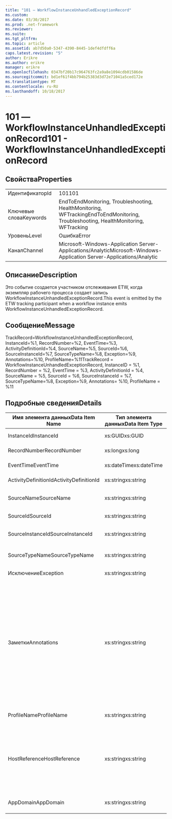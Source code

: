 ```yaml
---
title: "101 ― WorkflowInstanceUnhandledExceptionRecord"
ms.custom: 
ms.date: 03/30/2017
ms.prod: .net-framework
ms.reviewer: 
ms.suite: 
ms.tgt_pltfrm: 
ms.topic: article
ms.assetid: ab7d50a0-5347-4390-8445-1def4dfdff6a
caps.latest.revision: "5"
author: Erikre
ms.author: erikre
manager: erikre
ms.openlocfilehash: 0347bf20b17c964763fc2a9a8e1094cdb01586de
ms.sourcegitcommit: bd1ef61f4bb794b25383d3d72e71041a5ced172e
ms.translationtype: MT
ms.contentlocale: ru-RU
ms.lasthandoff: 10/18/2017
---
```

# <a name="101---workflowinstanceunhandledexceptionrecord"></a><span data-ttu-id="8c4ad-102">101 ― WorkflowInstanceUnhandledExceptionRecord</span><span class="sxs-lookup"><span data-stu-id="8c4ad-102">101 - WorkflowInstanceUnhandledExceptionRecord</span></span>
## <a name="properties"></a><span data-ttu-id="8c4ad-103">Свойства</span><span class="sxs-lookup"><span data-stu-id="8c4ad-103">Properties</span></span>  
  
|||  
|-|-|  
|<span data-ttu-id="8c4ad-104">Идентификатор</span><span class="sxs-lookup"><span data-stu-id="8c4ad-104">Id</span></span>|<span data-ttu-id="8c4ad-105">101</span><span class="sxs-lookup"><span data-stu-id="8c4ad-105">101</span></span>|  
|<span data-ttu-id="8c4ad-106">Ключевые слова</span><span class="sxs-lookup"><span data-stu-id="8c4ad-106">Keywords</span></span>|<span data-ttu-id="8c4ad-107">EndToEndMonitoring, Troubleshooting, HealthMonitoring, WFTracking</span><span class="sxs-lookup"><span data-stu-id="8c4ad-107">EndToEndMonitoring, Troubleshooting, HealthMonitoring, WFTracking</span></span>|  
|<span data-ttu-id="8c4ad-108">Уровень</span><span class="sxs-lookup"><span data-stu-id="8c4ad-108">Level</span></span>|<span data-ttu-id="8c4ad-109">Ошибка</span><span class="sxs-lookup"><span data-stu-id="8c4ad-109">Error</span></span>|  
|<span data-ttu-id="8c4ad-110">Канал</span><span class="sxs-lookup"><span data-stu-id="8c4ad-110">Channel</span></span>|<span data-ttu-id="8c4ad-111">Microsoft-Windows-Application Server-Applications/Analytic</span><span class="sxs-lookup"><span data-stu-id="8c4ad-111">Microsoft-Windows-Application Server-Applications/Analytic</span></span>|  
  
## <a name="description"></a><span data-ttu-id="8c4ad-112">Описание</span><span class="sxs-lookup"><span data-stu-id="8c4ad-112">Description</span></span>  
 <span data-ttu-id="8c4ad-113">Это событие создается участником отслеживания ETW, когда экземпляр рабочего процесса создает запись WorkflowInstanceUnhandledExceptionRecord.</span><span class="sxs-lookup"><span data-stu-id="8c4ad-113">This event is emitted by the ETW tracking participant when a workflow instance emits WorkflowInstanceUnhandledExceptionRecord.</span></span>  
  
## <a name="message"></a><span data-ttu-id="8c4ad-114">Сообщение</span><span class="sxs-lookup"><span data-stu-id="8c4ad-114">Message</span></span>  
 <span data-ttu-id="8c4ad-115">TrackRecord=WorkflowInstanceUnhandledExceptionRecord, InstanceId=%1, RecordNumber=%2, EventTime=%3, ActivityDefinitionId=%4, SourceName=%5, SourceId=%6, SourceInstanceId=%7, SourceTypeName=%8, Exception=%9, Annotations=%10, ProfileName=%11</span><span class="sxs-lookup"><span data-stu-id="8c4ad-115">TrackRecord = WorkflowInstanceUnhandledExceptionRecord, InstanceID = %1, RecordNumber = %2, EventTime = %3, ActivityDefinitionId = %4, SourceName = %5, SourceId = %6, SourceInstanceId = %7, SourceTypeName=%8, Exception=%9, Annotations= %10, ProfileName = %11</span></span>  
  
## <a name="details"></a><span data-ttu-id="8c4ad-116">Подробные сведения</span><span class="sxs-lookup"><span data-stu-id="8c4ad-116">Details</span></span>  
  
|<span data-ttu-id="8c4ad-117">Имя элемента данных</span><span class="sxs-lookup"><span data-stu-id="8c4ad-117">Data Item Name</span></span>|<span data-ttu-id="8c4ad-118">Тип элемента данных</span><span class="sxs-lookup"><span data-stu-id="8c4ad-118">Data Item Type</span></span>|<span data-ttu-id="8c4ad-119">Описание</span><span class="sxs-lookup"><span data-stu-id="8c4ad-119">Description</span></span>|  
|--------------------|--------------------|-----------------|  
|<span data-ttu-id="8c4ad-120">InstanceId</span><span class="sxs-lookup"><span data-stu-id="8c4ad-120">InstanceId</span></span>|<span data-ttu-id="8c4ad-121">xs:GUID</span><span class="sxs-lookup"><span data-stu-id="8c4ad-121">xs:GUID</span></span>|<span data-ttu-id="8c4ad-122">Идентификатор экземпляра для рабочего процесса.</span><span class="sxs-lookup"><span data-stu-id="8c4ad-122">The instance id for the workflow</span></span>|  
|<span data-ttu-id="8c4ad-123">RecordNumber</span><span class="sxs-lookup"><span data-stu-id="8c4ad-123">RecordNumber</span></span>|<span data-ttu-id="8c4ad-124">xs:long</span><span class="sxs-lookup"><span data-stu-id="8c4ad-124">xs:long</span></span>|<span data-ttu-id="8c4ad-125">Порядковый номер созданной записи.</span><span class="sxs-lookup"><span data-stu-id="8c4ad-125">The sequence number of the emitted record</span></span>|  
|<span data-ttu-id="8c4ad-126">EventTime</span><span class="sxs-lookup"><span data-stu-id="8c4ad-126">EventTime</span></span>|<span data-ttu-id="8c4ad-127">xs:dateTime</span><span class="sxs-lookup"><span data-stu-id="8c4ad-127">xs:dateTime</span></span>|<span data-ttu-id="8c4ad-128">Время в формате UTC, когда было создано событие.</span><span class="sxs-lookup"><span data-stu-id="8c4ad-128">The time in UTC when the event was emitted</span></span>|  
|<span data-ttu-id="8c4ad-129">ActivityDefinitionId</span><span class="sxs-lookup"><span data-stu-id="8c4ad-129">ActivityDefinitionId</span></span>|<span data-ttu-id="8c4ad-130">xs:string</span><span class="sxs-lookup"><span data-stu-id="8c4ad-130">xs:string</span></span>|<span data-ttu-id="8c4ad-131">Имя корневого действия в рабочем процессе.</span><span class="sxs-lookup"><span data-stu-id="8c4ad-131">The name of the root activity in the workflow</span></span>|  
|<span data-ttu-id="8c4ad-132">SourceName</span><span class="sxs-lookup"><span data-stu-id="8c4ad-132">SourceName</span></span>|<span data-ttu-id="8c4ad-133">xs:string</span><span class="sxs-lookup"><span data-stu-id="8c4ad-133">xs:string</span></span>|<span data-ttu-id="8c4ad-134">Имя исходного действия, в котором произошла ошибка, что привело к созданию исключения unhandledException.</span><span class="sxs-lookup"><span data-stu-id="8c4ad-134">The source activity name that faulted resulting in the unhandledException</span></span>|  
|<span data-ttu-id="8c4ad-135">SourceId</span><span class="sxs-lookup"><span data-stu-id="8c4ad-135">SourceId</span></span>|<span data-ttu-id="8c4ad-136">xs:string</span><span class="sxs-lookup"><span data-stu-id="8c4ad-136">xs:string</span></span>|<span data-ttu-id="8c4ad-137">Идентификатор исходного действия, в котором произошла ошибка.</span><span class="sxs-lookup"><span data-stu-id="8c4ad-137">The activity id of the fault source activity</span></span>|  
|<span data-ttu-id="8c4ad-138">SourceInstanceId</span><span class="sxs-lookup"><span data-stu-id="8c4ad-138">SourceInstanceId</span></span>|<span data-ttu-id="8c4ad-139">xs:string</span><span class="sxs-lookup"><span data-stu-id="8c4ad-139">xs:string</span></span>|<span data-ttu-id="8c4ad-140">Идентификатор экземпляра исходного действия, в котором произошла ошибка.</span><span class="sxs-lookup"><span data-stu-id="8c4ad-140">The activity instance id of the fault source activity</span></span>|  
|<span data-ttu-id="8c4ad-141">SourceTypeName</span><span class="sxs-lookup"><span data-stu-id="8c4ad-141">SourceTypeName</span></span>|<span data-ttu-id="8c4ad-142">xs:string</span><span class="sxs-lookup"><span data-stu-id="8c4ad-142">xs:string</span></span>|<span data-ttu-id="8c4ad-143">Имя типа исходного действия, в котором произошла ошибка, что привело к созданию исключения unhandledException.</span><span class="sxs-lookup"><span data-stu-id="8c4ad-143">The source activity type name that faulted resulting in the unhandledException</span></span>|  
|<span data-ttu-id="8c4ad-144">Исключение</span><span class="sxs-lookup"><span data-stu-id="8c4ad-144">Exception</span></span>|<span data-ttu-id="8c4ad-145">xs:string</span><span class="sxs-lookup"><span data-stu-id="8c4ad-145">xs:string</span></span>|<span data-ttu-id="8c4ad-146">Данные необработанного исключения.</span><span class="sxs-lookup"><span data-stu-id="8c4ad-146">The exception details for the unhandled exception</span></span>|  
|<span data-ttu-id="8c4ad-147">Заметки</span><span class="sxs-lookup"><span data-stu-id="8c4ad-147">Annotations</span></span>|<span data-ttu-id="8c4ad-148">xs:string</span><span class="sxs-lookup"><span data-stu-id="8c4ad-148">xs:string</span></span>|<span data-ttu-id="8c4ad-149">Заметки, добавленные к этому событию.</span><span class="sxs-lookup"><span data-stu-id="8c4ad-149">The annotations that were added to this event.</span></span>  <span data-ttu-id="8c4ad-150">Значения хранятся в виде элемента xml в формате \<элементы >\< имя элемента = «annotationName» type="System.String" > annotationValue\</товар > \< /items >.</span><span class="sxs-lookup"><span data-stu-id="8c4ad-150">The values are stored in an xml element in the format \<items>\< item  name = "annotationName" type="System.String">annotationValue\</item>\</items>.</span></span>  <span data-ttu-id="8c4ad-151">Если не задано никаких заметок, строка содержит \<элементы / >.</span><span class="sxs-lookup"><span data-stu-id="8c4ad-151">If no annotations are specified then the string contains \<items/>.</span></span> <span data-ttu-id="8c4ad-152">Размер событий ETW ограничен размером буфера ETW или максимальным размером полезных данных для события ETW.</span><span class="sxs-lookup"><span data-stu-id="8c4ad-152">The ETW event size is limited by the ETW buffer size or the max payload for an ETW event.</span></span> <span data-ttu-id="8c4ad-153">Если размер события превышает пределы трассировки событий Windows, то событие усекается путем отбрасывания заметок и замены значения заметок значением с \<элементы >...  \< /items >.</span><span class="sxs-lookup"><span data-stu-id="8c4ad-153">If the size of the event exceeds the ETW limits, then the event is truncated by dropping the annotations and replacing the annotation value with \<items>...\</items>.</span></span>|  
|<span data-ttu-id="8c4ad-154">ProfileName</span><span class="sxs-lookup"><span data-stu-id="8c4ad-154">ProfileName</span></span>|<span data-ttu-id="8c4ad-155">xs:string</span><span class="sxs-lookup"><span data-stu-id="8c4ad-155">xs:string</span></span>|<span data-ttu-id="8c4ad-156">Имя или профиль отслеживания, который привел к созданию этого события.</span><span class="sxs-lookup"><span data-stu-id="8c4ad-156">The name or the tracking profile that resulted in this event being emitted</span></span>|  
|<span data-ttu-id="8c4ad-157">HostReference</span><span class="sxs-lookup"><span data-stu-id="8c4ad-157">HostReference</span></span>|<span data-ttu-id="8c4ad-158">xs:string</span><span class="sxs-lookup"><span data-stu-id="8c4ad-158">xs:string</span></span>|<span data-ttu-id="8c4ad-159">Для служб, размещенных на веб-сайтах, это поле служит уникальным идентификатором службы в веб-иерархии.</span><span class="sxs-lookup"><span data-stu-id="8c4ad-159">For web hosted services, this field uniquely identifies the service in the web hierarchy.</span></span>  <span data-ttu-id="8c4ad-160">Формат определяется как "веб-сайт имя виртуальный путь приложения &#124; Виртуальный путь службы &#124; ServiceName "Пример:" по умолчанию веб-сайта или CalculatorApplication &#124;/CalculatorService.svc &#124; CalculatorService "</span><span class="sxs-lookup"><span data-stu-id="8c4ad-160">It's format is defined as 'Web Site Name Application Virtual Path&#124;Service Virtual Path&#124;ServiceName' Example: 'Default Web Site/CalculatorApplication&#124;/CalculatorService.svc&#124;CalculatorService'</span></span>|  
|<span data-ttu-id="8c4ad-161">AppDomain</span><span class="sxs-lookup"><span data-stu-id="8c4ad-161">AppDomain</span></span>|<span data-ttu-id="8c4ad-162">xs:string</span><span class="sxs-lookup"><span data-stu-id="8c4ad-162">xs:string</span></span>|<span data-ttu-id="8c4ad-163">Строка, возвращаемая AppDomain.CurrentDomain.FriendlyName.</span><span class="sxs-lookup"><span data-stu-id="8c4ad-163">The string returned by AppDomain.CurrentDomain.FriendlyName.</span></span>|
